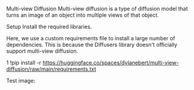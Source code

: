 Multi-view Diffusion
Multi-view diffusion is a type of diffusion model that turns an image of an object into multiple views of that object.

Setup
Install the required libraries.

Here, we use a custom requirements file to install a large number of dependencies. This is because the Diffusers library doesn't officially support multi-view diffusion.

1
!pip install -r https://huggingface.co/spaces/dylanebert/multi-view-diffusion/raw/main/requirements.txt

Test image:
